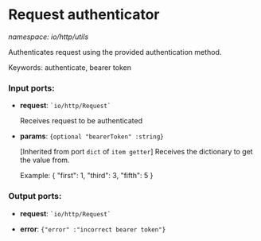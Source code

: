 # Request authenticator

_namespace: io/http/utils_

Authenticates request using the provided authentication method.

Keywords: authenticate, bearer token

### Input ports:

* __request__: `` `io/http/Request` ``

    Receives request to be authenticated


* __params__: ` {optional "bearerToken" :string} `

    [Inherited from port `dict` of `item getter`] 
    Receives the dictionary to get the value from.
    
    Example:
    { "first": 1, "third": 3, "fifth": 5 }

### Output ports:

* __request__: `` `io/http/Request` ``


* __error__: ` {"error" :"incorrect bearer token"} `

